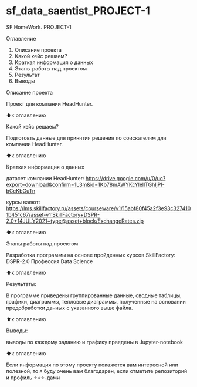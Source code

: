 # sf_data_saentist_PROJECT-1
SF HomeWork. PROJECT-1 

Оглавление
1. Описание проекта
2. Какой кейс решаем?
3. Краткая информация о данных
4. Этапы работы над проектом
5. Результат
6. Выводы

Описание проекта

Проект для  компании HeadHunter.

⬆️к оглавлению

Какой кейс решаем?

Подготовть данные для принятия решения по соискателям для компании HeadHunter.

⬆️к оглавлению


Краткая информация о данных

датасет компании HeadHunter: 
https://drive.google.com/u/0/uc?export=download&confirm=1L3m&id=1Kb78mAWYKcYlellTGhIjPI-bCcKbGuTn

курсы валют: 
https://lms.skillfactory.ru/assets/courseware/v1/15abf80f45a2f3e93c3274101b451c67/asset-v1:SkillFactory+DSPR-2.0+14JULY2021+type@asset+block/ExchangeRates.zip

⬆️к оглавлению

Этапы работы над проектом

Разработка программы на основе пройденных курсов SkillFactory: DSPR-2.0 Профессия Data Science

⬆️к оглавлению

Результаты:

В программе приведены группированные данные, сводные таблицы, графики, диаграммы, тепловые диаграммы, полученные на основании предобработки данных с указанного выше файла.  

⬆️к оглавлению

Выводы:

выводы по каждому заданию и графику прведены в Jupyter-notebook

⬆️к оглавлению

Если информация по этому проекту покажется вам интересной или полезной, то я буду очень вам благодарен, если отметите репозиторий и профиль ⭐️⭐️⭐️-дами
